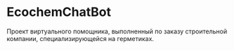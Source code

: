 # EcochemChatBot
Проект виртуального помощника, выполненный по заказу строительной компании, специализирующейся на герметиках. 

